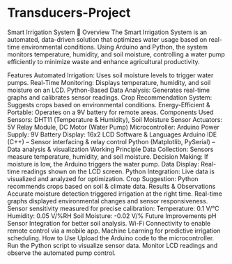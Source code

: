 # Transducers-Project
Smart Irrigation System 🌱
Overview
The Smart Irrigation System is an automated, data-driven solution that optimizes water usage based on real-time environmental conditions. Using Arduino and Python, the system monitors temperature, humidity, and soil moisture, controlling a water pump efficiently to minimize waste and enhance agricultural productivity.

Features
Automated Irrigation: Uses soil moisture levels to trigger water pumps.
Real-Time Monitoring: Displays temperature, humidity, and soil moisture on an LCD.
Python-Based Data Analysis: Generates real-time graphs and calibrates sensor readings.
Crop Recommendation System: Suggests crops based on environmental conditions.
Energy-Efficient & Portable: Operates on a 9V battery for remote areas.
Components Used
Sensors: DHT11 (Temperature & Humidity), Soil Moisture Sensor
Actuators: 5V Relay Module, DC Motor (Water Pump)
Microcontroller: Arduino
Power Supply: 9V Battery
Display: 16x2 LCD
Software & Languages
Arduino IDE (C++) – Sensor interfacing & relay control
Python (Matplotlib, PySerial) – Data analysis & visualization
Working Principle
Data Collection: Sensors measure temperature, humidity, and soil moisture.
Decision Making: If moisture is low, the Arduino triggers the water pump.
Data Display: Real-time readings shown on the LCD screen.
Python Integration: Live data is visualized and analyzed for optimization.
Crop Suggestion: Python recommends crops based on soil & climate data.
Results & Observations
Accurate moisture detection triggered irrigation at the right time.
Real-time graphs displayed environmental changes and sensor responsiveness.
Sensor sensitivity measured for precise calibration:
Temperature: 0.1 V/°C
Humidity: 0.05 V/%RH
Soil Moisture: -0.02 V/%
Future Improvements
pH Sensor Integration for better soil analysis.
Wi-Fi Connectivity to enable remote control via a mobile app.
Machine Learning for predictive irrigation scheduling.
How to Use
Upload the Arduino code to the microcontroller.
Run the Python script to visualize sensor data.
Monitor LCD readings and observe the automated pump control.
